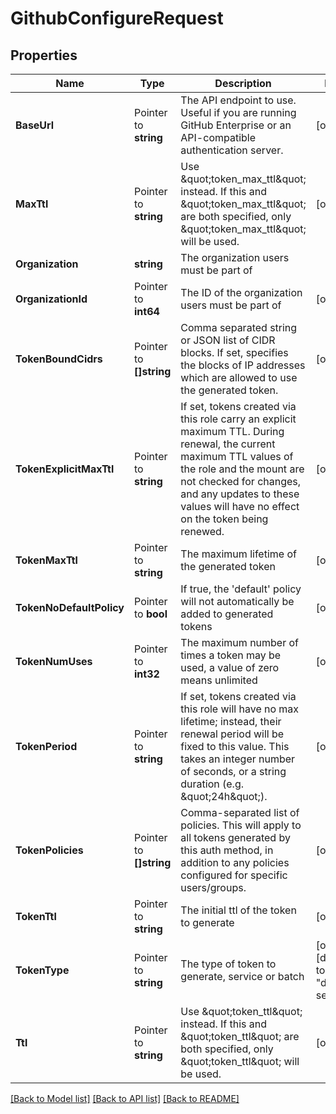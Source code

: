 # GithubConfigureRequest


## Properties

Name | Type | Description | Notes
------------ | ------------- | ------------- | -------------
**BaseUrl** | Pointer to **string** | The API endpoint to use. Useful if you are running GitHub Enterprise or an API-compatible authentication server. | [optional] 
**MaxTtl** | Pointer to **string** | Use \&quot;token_max_ttl\&quot; instead. If this and \&quot;token_max_ttl\&quot; are both specified, only \&quot;token_max_ttl\&quot; will be used. | [optional] 
**Organization** | **string** | The organization users must be part of | 
**OrganizationId** | Pointer to **int64** | The ID of the organization users must be part of | [optional] 
**TokenBoundCidrs** | Pointer to **[]string** | Comma separated string or JSON list of CIDR blocks. If set, specifies the blocks of IP addresses which are allowed to use the generated token. | [optional] 
**TokenExplicitMaxTtl** | Pointer to **string** | If set, tokens created via this role carry an explicit maximum TTL. During renewal, the current maximum TTL values of the role and the mount are not checked for changes, and any updates to these values will have no effect on the token being renewed. | [optional] 
**TokenMaxTtl** | Pointer to **string** | The maximum lifetime of the generated token | [optional] 
**TokenNoDefaultPolicy** | Pointer to **bool** | If true, the &#x27;default&#x27; policy will not automatically be added to generated tokens | [optional] 
**TokenNumUses** | Pointer to **int32** | The maximum number of times a token may be used, a value of zero means unlimited | [optional] 
**TokenPeriod** | Pointer to **string** | If set, tokens created via this role will have no max lifetime; instead, their renewal period will be fixed to this value. This takes an integer number of seconds, or a string duration (e.g. \&quot;24h\&quot;). | [optional] 
**TokenPolicies** | Pointer to **[]string** | Comma-separated list of policies. This will apply to all tokens generated by this auth method, in addition to any policies configured for specific users/groups. | [optional] 
**TokenTtl** | Pointer to **string** | The initial ttl of the token to generate | [optional] 
**TokenType** | Pointer to **string** | The type of token to generate, service or batch | [optional] [default to "default-service"]
**Ttl** | Pointer to **string** | Use \&quot;token_ttl\&quot; instead. If this and \&quot;token_ttl\&quot; are both specified, only \&quot;token_ttl\&quot; will be used. | [optional] 





[[Back to Model list]](../README.md#documentation-for-models) [[Back to API list]](../README.md#documentation-for-api-endpoints) [[Back to README]](../README.md)


